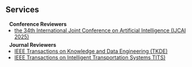 ## Services

<h4 style="margin:0 10px 0;">Conference Reviewers</h4>

<ul style="margin:0 0 5px;">
  <li><a href="https://2025.ijcai.org/"><autocolor>the 34th International Joint Conference on Artificial Intelligence (IJCAI 2025)</autocolor></a></li>
</ul>

<h4 style="margin:0 10px 0;">Journal Reviewers</h4>

<ul style="margin:0 0 20px;">
  <li><a href="https://ieeexplore.ieee.org/xpl/RecentIssue.jsp?punumber=69"><autocolor>IEEE Transactions on Knowledge and Data Engineering (TKDE)</autocolor></a></li>
  <li><a href="https://ieeexplore.ieee.org/xpl/RecentIssue.jsp?punumber=6979"><autocolor>IEEE Transactions on Intelligent Transportation Systems TITS)</autocolor></a></li>
</ul>
